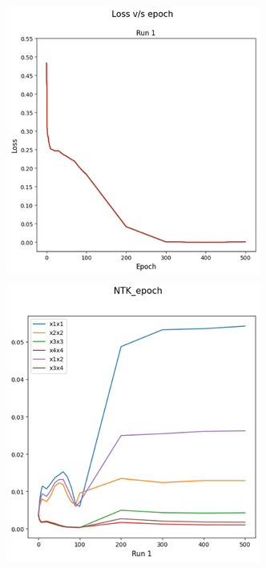 <p align="center"> <img src= 'all_figs_NTK/loss_epoch.png' /> </p>
<p align="center"> <img src= 'all_figs_NTK/NTK_epoch.png' /> </p>
